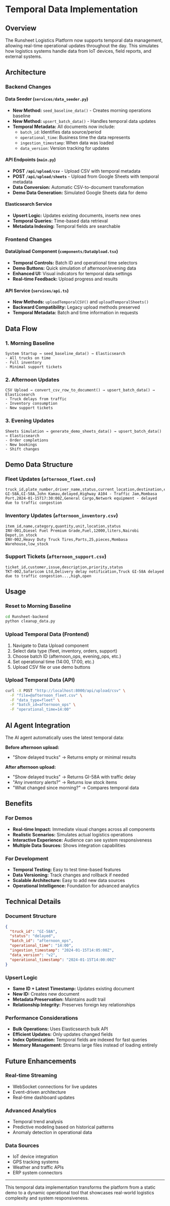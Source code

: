 # Temporal Data Implementation

## Overview
The Runsheet Logistics Platform now supports temporal data management, allowing real-time operational updates throughout the day. This simulates how logistics systems handle data from IoT devices, field reports, and external systems.

## Architecture

### Backend Changes

#### Data Seeder (`services/data_seeder.py`)
- **New Method:** `seed_baseline_data()` - Creates morning operations baseline
- **New Method:** `upsert_batch_data()` - Handles temporal data updates
- **Temporal Metadata:** All documents now include:
  - `batch_id`: Identifies data source/period
  - `operational_time`: Business time the data represents
  - `ingestion_timestamp`: When data was loaded
  - `data_version`: Version tracking for updates

#### API Endpoints (`main.py`)
- **POST `/api/upload/csv`** - Upload CSV with temporal metadata
- **POST `/api/upload/sheets`** - Upload from Google Sheets with temporal metadata
- **Data Conversion:** Automatic CSV-to-document transformation
- **Demo Data Generation:** Simulated Google Sheets data for demo

#### Elasticsearch Service
- **Upsert Logic:** Updates existing documents, inserts new ones
- **Temporal Queries:** Time-based data retrieval
- **Metadata Indexing:** Temporal fields are searchable

### Frontend Changes

#### DataUpload Component (`components/DataUpload.tsx`)
- **Temporal Controls:** Batch ID and operational time selectors
- **Demo Buttons:** Quick simulation of afternoon/evening data
- **Enhanced UI:** Visual indicators for temporal data settings
- **Real-time Feedback:** Upload progress and results

#### API Service (`services/api.ts`)
- **New Methods:** `uploadTemporalCSV()` and `uploadTemporalSheets()`
- **Backward Compatibility:** Legacy upload methods preserved
- **Temporal Metadata:** Batch and time information in requests

## Data Flow

### 1. Morning Baseline
```
System Startup → seed_baseline_data() → Elasticsearch
- All trucks on time
- Full inventory
- Minimal support tickets
```

### 2. Afternoon Updates
```
CSV Upload → convert_csv_row_to_document() → upsert_batch_data() → Elasticsearch
- Truck delays from traffic
- Inventory consumption
- New support tickets
```

### 3. Evening Updates
```
Sheets Simulation → generate_demo_sheets_data() → upsert_batch_data() → Elasticsearch
- Order completions
- New bookings
- Shift changes
```

## Demo Data Structure

### Fleet Updates (`afternoon_fleet.csv`)
```csv
truck_id,plate_number,driver_name,status,current_location,destination,estimated_arrival,cargo_type,cargo_description
GI-58A,GI-58A,John Kamau,delayed,Highway A104 - Traffic Jam,Mombasa Port,2024-01-15T17:30:00Z,General Cargo,Network equipment - delayed due to traffic congestion
```

### Inventory Updates (`afternoon_inventory.csv`)
```csv
item_id,name,category,quantity,unit,location,status
INV-001,Diesel Fuel Premium Grade,Fuel,12000,liters,Nairobi Depot,in_stock
INV-002,Heavy Duty Truck Tires,Parts,25,pieces,Mombasa Warehouse,low_stock
```

### Support Tickets (`afternoon_support.csv`)
```csv
ticket_id,customer,issue,description,priority,status
TKT-002,Safaricom Ltd,Delivery delay notification,Truck GI-58A delayed due to traffic congestion...,high,open
```

## Usage

### Reset to Morning Baseline
```bash
cd Runsheet-backend
python cleanup_data.py
```

### Upload Temporal Data (Frontend)
1. Navigate to Data Upload component
2. Select data type (fleet, inventory, orders, support)
3. Choose batch ID (afternoon_ops, evening_ops, etc.)
4. Set operational time (14:00, 17:00, etc.)
5. Upload CSV file or use demo buttons

### Upload Temporal Data (API)
```bash
curl -X POST "http://localhost:8000/api/upload/csv" \
  -F "file=@afternoon_fleet.csv" \
  -F "data_type=fleet" \
  -F "batch_id=afternoon_ops" \
  -F "operational_time=14:00"
```

## AI Agent Integration

The AI agent automatically uses the latest temporal data:

**Before afternoon upload:**
- "Show delayed trucks" → Returns empty or minimal results

**After afternoon upload:**
- "Show delayed trucks" → Returns GI-58A with traffic delay
- "Any inventory alerts?" → Returns low stock items
- "What changed since morning?" → Compares temporal data

## Benefits

### For Demos
- **Real-time Impact:** Immediate visual changes across all components
- **Realistic Scenarios:** Simulates actual logistics operations
- **Interactive Experience:** Audience can see system responsiveness
- **Multiple Data Sources:** Shows integration capabilities

### For Development
- **Temporal Testing:** Easy to test time-based features
- **Data Versioning:** Track changes and rollback if needed
- **Scalable Architecture:** Easy to add new data sources
- **Operational Intelligence:** Foundation for advanced analytics

## Technical Details

### Document Structure
```json
{
  "truck_id": "GI-58A",
  "status": "delayed",
  "batch_id": "afternoon_ops",
  "operational_time": "14:00",
  "ingestion_timestamp": "2024-01-15T14:05:00Z",
  "data_version": "v2",
  "operational_timestamp": "2024-01-15T14:00:00Z"
}
```

### Upsert Logic
- **Same ID + Latest Timestamp:** Updates existing document
- **New ID:** Creates new document
- **Metadata Preservation:** Maintains audit trail
- **Relationship Integrity:** Preserves foreign key relationships

### Performance Considerations
- **Bulk Operations:** Uses Elasticsearch bulk API
- **Efficient Updates:** Only updates changed fields
- **Index Optimization:** Temporal fields are indexed for fast queries
- **Memory Management:** Streams large files instead of loading entirely

## Future Enhancements

### Real-time Streaming
- WebSocket connections for live updates
- Event-driven architecture
- Real-time dashboard updates

### Advanced Analytics
- Temporal trend analysis
- Predictive modeling based on historical patterns
- Anomaly detection in operational data

### Data Sources
- IoT device integration
- GPS tracking systems
- Weather and traffic APIs
- ERP system connectors

---

This temporal data implementation transforms the platform from a static demo to a dynamic operational tool that showcases real-world logistics complexity and system responsiveness.